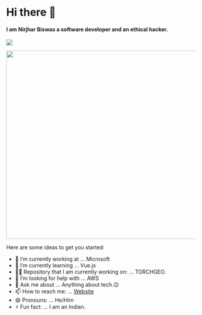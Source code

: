 #                    Hi there 👋
#### I am Nirjhar Biswas a software developer and an ethical hacker.
<img src="https://img.shields.io/twitter/url?style=social&url=https://twitter.com/@NirjharBiswas5">
<p><img align="center" src="https://c.tenor.com/qJ5evVs-_uUAAAAC/coding.gif" width="1000" height="500" /></p>

Here are some ideas to get you started:

- 🔭 I’m currently working at ... Microsoft 
- 🌱 I’m currently learning ... Vue.js
- 👨‍💻 Repository that I am currently working on: ... TORCHGEO.
- 🤔 I’m looking for help with ... AWS
- 💬 Ask me about ... Anything about tech.😉
- 📫 How to reach me: ... [Website](https://github.com/Nirj2004/)
- 😄 Pronouns: ... He/Him
- ⚡ Fun fact: ... I am an Indian.


